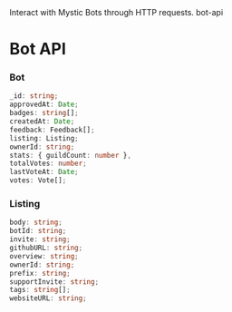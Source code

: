 <title>Bot API</title>
<description>Interact with Mystic Bots through HTTP requests.</description>
<url>bot-api</url>

# Bot API

### Bot
```ts
_id: string;
approvedAt: Date;
badges: string[];
createdAt: Date;
feedback: Feedback[];
listing: Listing;
ownerId: string;
stats: { guildCount: number },
totalVotes: number;
lastVoteAt: Date;
votes: Vote[];
```

### Listing
```ts
body: string;
botId: string;
invite: string;
githubURL: string;
overview: string;
ownerId: string;
prefix: string;
supportInvite: string; 
tags: string[];
websiteURL: string;
```

